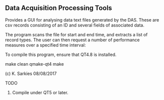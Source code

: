 Data Acquisition Processing Tools
---------------------------------

Provides a GUI for analysing data text files generated by the DAS. These are
csv records consisting of an ID and several fields of associated data.

The program scans the file for start and end time, and extracts a list of
record types. The user can then request a number of performance measures over
a specified time interval:

To compile this program, ensure that QT4.8 is installed.

make clean
qmake-qt4
make

(c) K. Sarkies 08/08/2017

TODO

1. Compile under QT5 or later.


